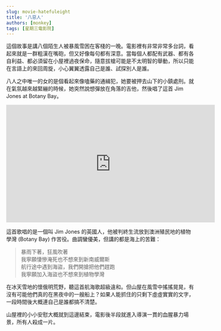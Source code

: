 ```yaml
---
slug: movie-hatefuleight
title: '八惡人'
authors: [monkey]
tags: [星期三電影院]
---
```


這個故事是講八個陌生人被暴風雪困在客棧的一晚。<!-- truncate -->電影裡有非常非常多台詞，看起來就是一群粗漢在嘴砲，但又好像每句都有深意。當每個人都配有武器、都有各自利益、都必須留在小屋裡過夜保命，隨意拔槍可能是不太明智的舉動，所以只能在言語上的來回周旋，小心翼翼透露自己是誰、試探別人是誰。


八人之中唯一的女的是個看起來像嗑藥的通緝犯，她要被押去山下的小鎮處刑。就在氣氛越來越緊繃的時候，她突然說想彈放在角落的吉他，然後唱了這首 Jim Jones at Botany Bay。

<iframe width="560" height="315" src="https://www.youtube.com/embed/WXlI6EUYVqk?si=6PhR7wMFIM7EuOMg" title="YouTube video player" frameborder="0" allow="accelerometer; autoplay; clipboard-write; encrypted-media; gyroscope; picture-in-picture; web-share" allowfullscreen></iframe>

這首歌唱的是一個叫 Jim Jones 的英國人，他被判終生流放到澳洲殖民地的植物學灣 (Botany Bay) 作苦役。曲調蠻優美，但講的都是海上的苦難：
> 暴雨下著，狂風吹著<br/>
> 我寧願悽慘淹死也不想來到新南威爾斯<br/>
> 航行途中遇到海盜，我們開搶把他們趕跑<br/>
> 我寧願加入海盜也不想來到植物學灣<br/>

在冰天雪地的懷俄明荒野，聽這首航海歌超級違和。但山屋在風雪中搖搖晃晃，有沒有可能他們真的在黑夜中的一艘船上？如果人能抓住的只剩下虛虛實實的文字，一段時間後大概連自己是誰都搞不清楚。

山屋裡的小小安慰大概就到這邊結束，電影後半段就進入導演一貫的血腥暴力場景，所有人殺成一片。
